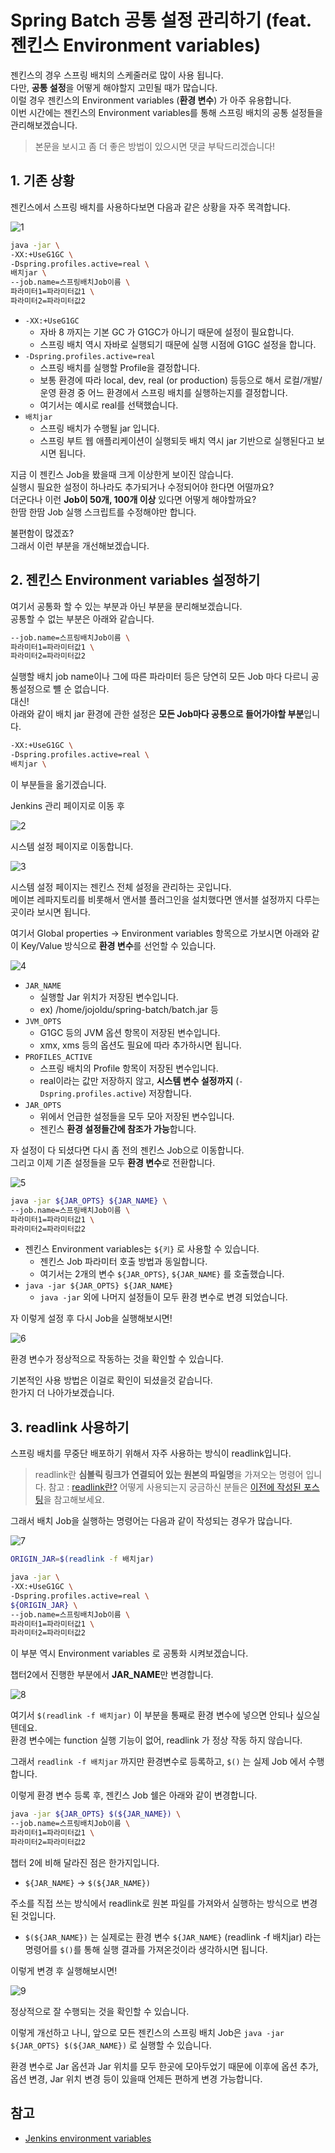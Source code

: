 # Spring Batch 공통 설정 관리하기 (feat. 젠킨스 Environment variables)

젠킨스의 경우 스프링 배치의 스케줄러로 많이 사용 됩니다.  
다만, **공통 설정**을 어떻게 해야할지 고민될 때가 많습니다.  
이럴 경우 젠킨스의 Environment variables (**환경 변수**) 가 아주 유용합니다.  
이번 시간에는 젠킨스의 Environment variables를 통해 스프링 배치의 공통 설정들을 관리해보겠습니다.  

> 본문을 보시고 좀 더 좋은 방법이 있으시면 댓글 부탁드리겠습니다!

## 1. 기존 상황

젠킨스에서 스프링 배치를 사용하다보면 다음과 같은 상황을 자주 목격합니다.

![1](./images/1.png)

```bash
java -jar \
-XX:+UseG1GC \
-Dspring.profiles.active=real \
배치jar \
--job.name=스프링배치Job이름 \
파라미터1=파라미터값1 \
파라미터2=파라미터값2
```

* ```-XX:+UseG1GC```
  * 자바 8 까지는 기본 GC 가 G1GC가 아니기 때문에 설정이 필요합니다.
  * 스프링 배치 역시 자바로 실행되기 때문에 실행 시점에 G1GC 설정을 합니다.
* ```-Dspring.profiles.active=real```
  * 스프링 배치를 실행할 Profile을 결정합니다.
  * 보통 환경에 따라 local, dev, real (or production) 등등으로 해서 로컬/개발/운영 환경 중 어느 환경에서 스프링 배치를 실행하는지를 결정합니다.
  * 여기서는 예시로 real를 선택했습니다.
* ```배치jar```
  * 스프링 배치가 수행될 jar 입니다.
  * 스프링 부트 웹 애플리케이션이 실행되듯 배치 역시 jar 기반으로 실행된다고 보시면 됩니다.

지금 이 젠킨스 Job을 봤을때 크게 이상한게 보이진 않습니다.  
실행시 필요한 설정이 하나라도 추가되거나 수정되어야 한다면 어떨까요?  
더군다나 이런 **Job이 50개, 100개 이상** 있다면 어떻게 해야할까요?  
한땀 한땀 Job 실행 스크립트를 수정해야만 합니다.  
  
불편함이 많겠죠?  
그래서 이런 부분을 개선해보겠습니다.

## 2. 젠킨스 Environment variables 설정하기

여기서 공통화 할 수 있는 부분과 아닌 부분을 분리해보겠습니다.  
공통할 수 없는 부분은 아래와 같습니다.  

```bash
--job.name=스프링배치Job이름 \
파라미터1=파라미터값1 \
파라미터2=파라미터값2
```

실행할 배치 job name이나 그에 따른 파라미터 등은 당연히 모든 Job 마다 다르니 공통설정으로 뺼 순 없습니다.  
대신!  
아래와 같이 배치 jar 환경에 관한 설정은 **모든 Job마다 공통으로 들어가야할 부분**입니다.  

```bash
-XX:+UseG1GC \
-Dspring.profiles.active=real \
배치jar \
```

이 부분들을 옮기겠습니다.  

Jenkins 관리 페이지로 이동 후

![2](./images/2.png)

시스템 설정 페이지로 이동합니다.

![3](./images/3.png)

시스템 설정 페이지는 젠킨스 전체 설정을 관리하는 곳입니다.  
메이븐 레파지토리를 비롯해서 앤서블 플러그인을 설치했다면 앤서블 설정까지 다루는 곳이라 보시면 됩니다.  
  
여기서 Global properties -> Environment variables 항목으로 가보시면 아래와 같이 Key/Value 방식으로 **환경 변수**를 선언할 수 있습니다.  
  
![4](./images/4.png)

* ```JAR_NAME```
  * 실행할 Jar 위치가 저장된 변수입니다.
  * ex) /home/jojoldu/spring-batch/batch.jar 등
* ```JVM_OPTS```
  * G1GC 등의 JVM 옵션 항목이 저장된 변수입니다.
  * xmx, xms 등의 옵션도 필요에 따라 추가하시면 됩니다.
* ```PROFILES_ACTIVE```
  * 스프링 배치의 Profile 항목이 저장된 변수입니다.
  * real이라는 값만 저장하지 않고, **시스템 변수 설정까지** (```-Dspring.profiles.active```) 저장합니다.
* ```JAR_OPTS```
  * 위에서 언급한 설정들을 모두 모아 저장된 변수입니다.
  * 젠킨스 **환경 설정들간에 참조가 가능**합니다.

자 설정이 다 되셨다면 다시 좀 전의 젠킨스 Job으로 이동합니다.  
그리고 이제 기존 설정들을 모두 **환경 변수**로 전환합니다.

![5](./images/5.png)

```bash
java -jar ${JAR_OPTS} ${JAR_NAME} \
--job.name=스프링배치Job이름 \
파라미터1=파라미터값1 \
파라미터2=파라미터값2
```

* 젠킨스 Environment variables는 ```${키}``` 로 사용할 수 있습니다.
  * 젠킨스 Job 파라미터 호출 방법과 동일합니다.
  * 여기서는 2개의 변수 ```${JAR_OPTS}```, ```${JAR_NAME}``` 를 호출했습니다.
* ```java -jar ${JAR_OPTS} ${JAR_NAME}```
  * ```java -jar``` 외에 나머지 설정들이 모두 환경 변수로 변경 되었습니다.

자 이렇게 설정 후 다시 Job을 실행해보시면!

![6](./images/6.png)

환경 변수가 정상적으로 작동하는 것을 확인할 수 있습니다.  
  
기본적인 사용 방법은 이걸로 확인이 되셨을것 같습니다.  
한가지 더 나아가보겠습니다.

## 3. readlink 사용하기

스프링 배치를 무중단 배포하기 위해서 자주 사용하는 방식이 readlink입니다.  

> readlink란 **심볼릭 링크가 연결되어 있는 원본의 파일명**을 가져오는 명령어 입니다.
참고 : [readlink란?](https://www.joinc.co.kr/w/man/2/readlink)
어떻게 사용되는지 궁금하신 분들은 [이전에 작성된 포스팅](https://jojoldu.tistory.com/315)을 참고해보세요.

그래서 배치 Job을 실행하는 명령어는 다음과 같이 작성되는 경우가 많습니다.

![7](./images/7.png)

```bash
ORIGIN_JAR=$(readlink -f 배치jar)

java -jar \
-XX:+UseG1GC \
-Dspring.profiles.active=real \
${ORIGIN_JAR} \
--job.name=스프링배치Job이름 \
파라미터1=파라미터값1 \
파라미터2=파라미터값2
```

이 부분 역시 Environment variables 로 공통화 시켜보겠습니다.  
  
챕터2에서 진행한 부분에서 **JAR_NAME**만 변경합니다.

![8](./images/8.png)

여기서 ```$(readlink -f 배치jar)``` 이 부분을 통째로 환경 변수에 넣으면 안되나 싶으실텐데요.  
환경 변수에는 function 실행 기능이 없어, readlink 가 정상 작동 하지 않습니다.  
  
그래서 ```readlink -f 배치jar``` 까지만 환경변수로 등록하고, ```$()``` 는 실제 Job 에서 수행합니다.
  
이렇게 환경 변수 등록 후, 젠킨스 Job 쉘은 아래와 같이 변경합니다.

```bash
java -jar ${JAR_OPTS} $(${JAR_NAME}) \
--job.name=스프링배치Job이름 \
파라미터1=파라미터값1 \
파라미터2=파라미터값2
```

챕터 2에 비해 달라진 점은 한가지입니다.  

* ```${JAR_NAME}``` -> ```$(${JAR_NAME})```

주소를 직접 쓰는 방식에서 readlink로 원본 파일를 가져와서 실행하는 방식으로 변경된 것입니다.  

* ```$(${JAR_NAME})``` 는 실제로는 환경 변수 ```${JAR_NAME}``` (readlink -f 배치jar) 라는 명령어를 ```$()```를 통해 실행 결과를 가져온것이라 생각하시면 됩니다.

이렇게 변경 후 실행해보시면!

![9](./images/9.png)

정상적으로 잘 수행되는 것을 확인할 수 있습니다.  
  
이렇게 개선하고 나니, 앞으로 모든 젠킨스의 스프링 배치 Job은 ```java -jar ${JAR_OPTS} $(${JAR_NAME})``` 로 실행할 수 있습니다.  
  
환경 변수로 Jar 옵션과 Jar 위치를 모두 한곳에 모아두었기 때문에 이후에 옵션 추가, 옵션 변경, Jar 위치 변경 등이 있을때 언제든 편하게 변경 가능합니다.  

## 참고

* [Jenkins environment variables](https://medium.com/@mukeshsingal/access-jenkins-global-environment-variables-using-groovy-or-java-b5c1e6b53685)